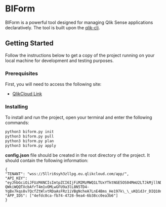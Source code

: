 # BIForm

BIForm is a powerful tool designed for managing Qlik Sense applications declaratively. The tool is built upon the [qlik-cli](https://github.com/qlik-oss/qliksense-k8s).

## Getting Started

Follow the instructions below to get a copy of the project running on your local machine for development and testing purposes.

### Prerequisites

First, you will need to access the following site:

- [QlikCloud Link](https://5llri6syh3zllpg.eu.qlikcloud.com/sense/app/4efdc0ca-fb74-4728-9ea4-6b38cc0ea3b6/sheet/41f524b1-b4e7-4641-968f-34e582229122/state/edit)

### Installing

To install and run the project, open your terminal and enter the following commands:

```bash
python3 biform.py init
python3 biform.py pull
python3 biform.py plan
python3 biform.py apply
```

**config.json** file should be created in the root directory of the project. It should contain the following information:

```
{
"TENANT": "wss://5llri6syh3zllpg.eu.qlikcloud.com/app/",
"API_KEY": "eyJhbGciOiJFUzM4NCIsImtpZCI6IjFiM2MzMWQ1LTUxYTktNGE5OS04MmU2LTJkMjllNDJiZTIzOCIsInR5cCI6IkpXVCJ9.eyJzdWJUeXBlIjoidXNlciIsInRlbmFudElkIjoiTE5hd2ZBNkJlSFVmaUluRVFsekQwbFpzMEw2QUpBV2MiLCJqdGkiOiIxYjNjMzFkNS01MWE5LTRhOTktODJlNi0yZDI5ZTQyYmUyMzgiLCJhdWQiOiJxbGlrLmFwaSIsImlzcyI6InFsaWsuYXBpL2FwaS1rZXlzIiwic3ViIjoiNjM5NWNmYWVhNDkyOGRlOTQxNWFjNzZjIn0.YO2EwY90ikS2EUY15-QWkiWQQTXcbAfrT4m1vOMLwGFU9a3lL8N5TD4-YgBx7kqs8v7QcfZtWlvtRDaAsFRz1iVBgNcheA7LnE4Bms_He197k\_\_uKQ1dJr_DIQ10nt4N",
"APP_IDS": ["4efdc0ca-fb74-4728-9ea4-6b38cc0ea3b6"]
}
```
